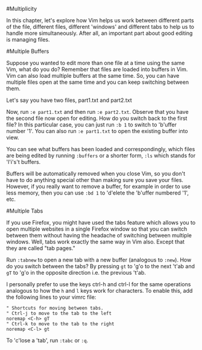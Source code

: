 #Multiplicity

In this chapter, let's explore how Vim helps us work between different parts of the file,
different files, different 'windows' and different tabs to help us to handle more
simultaneously. After all, an important part about good editing is managing files.

#Multiple Buffers

Suppose you wanted to edit more than one file at a time using the same Vim, what do you do?
Remember that files are loaded into buffers in Vim. Vim can also load multiple buffers at
the same time. So, you can have multiple files open at the same time and you can keep
switching between them.

Let's say you have two files, part1.txt and part2.txt

Now, run `:e part1.txt` and then run `:e part2.txt`. Observe that you have the second file
now open for editing. How do you switch back to the first file? In this particular case, you
can just run `:b 1` to switch to 'b'uffer number '1'. You can also run `:e part1.txt` to open the existing buffer into view.

You can see what buffers has been loaded and correspondingly, which files are being edited
by running `:buffers` or a shorter form, `:ls` which stands for 'l'i's't buffers.

Buffers will be automatically removed when you close Vim, so you don't have to do anything
special other than making sure you save your files. However, if you really want to remove a
buffer, for example in order to use less memory, then you can use `:bd 1` to 'd'elete the
'b'uffer numbered '1', etc.

#Multiple Tabs

If you use Firefox, you might have used the tabs feature which allows you to open multiple websites in a single Firefox window so that you can 
switch between them without having the headache of switching between 
multiple windows. Well, tabs work exactly the same way in Vim also. 
Except that they are called "tab pages."

Run `:tabnew` to open a new tab with
a new buffer (analogous to `:new`).
How do you switch between the
tabs? By pressing `gt` to 'g'o to the
next 't'ab and `gT` to 'g'o in the
opposite direction i.e. the previous
't'ab.

I personally prefer to use the keys
ctrl-h and ctrl-l for the same
operations analogous to how the `h`
and `l` keys work for characters.
To enable this, add the following lines to
your vimrc file:

```
" Shortcuts for moving between tabs.
" Ctrl-j to move to the tab to the left
noremap <C-h> gT
" Ctrl-k to move to the tab to the right
noremap <C-l> gt
```

To 'c'lose a 'tab', run `:tabc` or `:q`.


